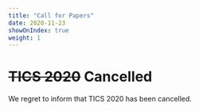 ```yaml
---
title: "Call for Papers"
date: 2020-11-23
showOnIndex: true
weight: 1
---
```


# ~~TICS 2020~~ Cancelled

We regret to inform that TICS 2020 has been cancelled.
